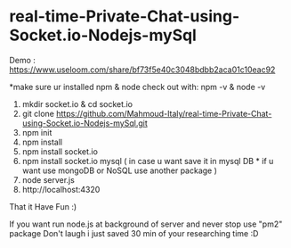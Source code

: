 # real-time-Private-Chat-using-Socket.io-Nodejs-mySql 

Demo : https://www.useloom.com/share/bf73f5e40c3048bdbb2aca01c10eac92 

*make sure ur installed npm & node
check out with: npm -v  & node -v
 
1. mkdir socket.io & cd socket.io
2. git clone https://github.com/Mahmoud-Italy/real-time-Private-Chat-using-Socket.io-Nodejs-mySql.git
3. npm init  
4. npm install 
5. npm install socket.io
6. npm install socket.io mysql  ( in case u want save it in mysql DB * if u want use mongoDB or NoSQL use another package )
7. node server.js
8. http://localhost:4320

That it Have Fun :)

If you want run node.js at background of server and never stop use "pm2" package 
Don't laugh i just saved 30 min of your researching time :D
 
